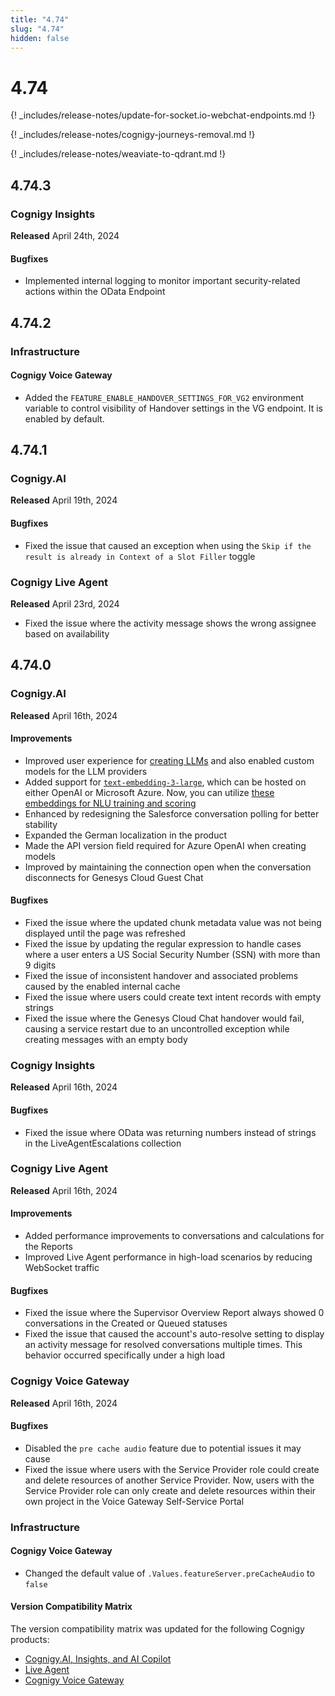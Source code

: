 ```yaml
---
title: "4.74"
slug: "4.74"
hidden: false
---
```


# 4.74

{! _includes/release-notes/update-for-socket.io-webchat-endpoints.md !}

{! _includes/release-notes/cognigy-journeys-removal.md !}

{! _includes/release-notes/weaviate-to-qdrant.md !}

## 4.74.3

### Cognigy Insights

**Released** April 24th, 2024

#### Bugfixes

- Implemented internal logging to monitor important security-related actions within the OData Endpoint

## 4.74.2

### Infrastructure

#### Cognigy Voice Gateway

- Added the `FEATURE_ENABLE_HANDOVER_SETTINGS_FOR_VG2` environment variable to control visibility of Handover settings in the VG endpoint. It is enabled by default.

## 4.74.1

### Cognigy.AI

**Released** April 19th, 2024

#### Bugfixes

- Fixed the issue that caused an exception when using the `Skip if the result is already in Context of a Slot Filler` toggle

### Cognigy Live Agent

**Released** April 23rd, 2024

- Fixed the issue where the activity message shows the wrong assignee based on availability

## 4.74.0

### Cognigy.AI

**Released** April 16th, 2024

#### Improvements

- Improved user experience for [creating LLMs](../ai/resources/build/llm.md#add-a-model) and also enabled custom models for the LLM providers
- Added support for [`text-embedding-3-large`](../ai/resources/build/llm.md#supported-models), which can be hosted on either OpenAI or Microsoft Azure. Now, you can utilize [these embeddings for NLU training and scoring](../ai/nlu/external-nlu-intent-recognition.md)
- Enhanced by redesigning the Salesforce conversation polling for better stability
- Expanded the German localization in the product
- Made the API version field required for Azure OpenAI when creating models
- Improved by maintaining the connection open when the conversation disconnects for Genesys Cloud Guest Chat

#### Bugfixes

- Fixed the issue where the updated chunk metadata value was not being displayed until the page was refreshed
- Fixed the issue by updating the regular expression to handle cases where a user enters a US Social Security Number (SSN) with more than 9 digits
- Fixed the issue of inconsistent handover and associated problems caused by the enabled internal cache
- Fixed the issue where users could create text intent records with empty strings
- Fixed the issue where the Genesys Cloud Chat handover would fail, causing a service restart due to an uncontrolled exception while creating messages with an empty body

### Cognigy Insights

**Released** April 16th, 2024

#### Bugfixes

- Fixed the issue where OData was returning numbers instead of strings in the LiveAgentEscalations collection

### Cognigy Live Agent

**Released** April 16th, 2024

#### Improvements

- Added performance improvements to conversations and calculations for the Reports
- Improved Live Agent performance in high-load scenarios by reducing WebSocket traffic

#### Bugfixes

- Fixed the issue where the Supervisor Overview Report always showed 0 conversations in the Created or Queued statuses
- Fixed the issue that caused the account's auto-resolve setting to display an activity message for resolved conversations multiple times. This behavior occurred specifically under a high load

### Cognigy Voice Gateway

**Released** April 16th, 2024

#### Bugfixes

- Disabled the `pre cache audio` feature due to potential issues it may cause
- Fixed the issue where users with the Service Provider role could create and delete resources of another Service Provider. Now, users with the Service Provider role can only create and delete resources within their own project in the Voice Gateway Self-Service Portal

### Infrastructure

#### Cognigy Voice Gateway

- Changed the default value of `.Values.featureServer.preCacheAudio` to `false`

#### Version Compatibility Matrix

The version compatibility matrix was updated for the following Cognigy products:

- [Cognigy.AI, Insights, and AI Copilot](../ai/installation/version-compatibility-matrix.md)
- [Live Agent](../live-agent/installation/deployment/version-compatibility-matrix.md)
- [Cognigy Voice Gateway](../voicegateway/installation/version-compatibility-matrix.md)